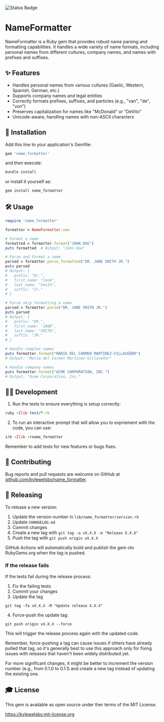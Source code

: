 ![Status Badge](https://github.com/kylewelsby/name_formatter/actions/workflows/main.yml/badge.svg)

# NameFormatter

NameFormatter is a Ruby gem that provides robust name parsing and formatting capabilities. It handles a wide variety of name formats, including personal names from different cultures, company names, and names with prefixes and suffixes.

## ✨ Features

- Handles personal names from various cultures (Gaelic, Western, Spanish, German, etc.)
- Supports company names and legal entities
- Correctly formats prefixes, suffixes, and particles (e.g., "van", "de", "von")
- Preserves capitalization for names like "McDonald" or "DeVito"
- Unicode-aware, handling names with non-ASCII characters

## 🎲 Installation

Add this line to your application's Gemfile:

```ruby
gem 'name_formatter'
```

and then execute:

```bash
bundle install
```

or install it yourself as:

```bash
gem install name_formatter
```

## 🛠️ Usage

```ruby
require 'name_formatter'

formatter = NameFormatter.new

# Format a name
formatted = formatter.format("JOHN DOE")
puts formatted  # Output: "John Doe"

# Parse and Format a name
parsed = formatter.parse_formatted("DR. JANE SMITH JR.")
puts parsed
# Output: {
#   prefix: "Dr.",
#   first_name: "Jane",
#   last_name: "Smith",
#   suffix: "Jr."
# }

# Parse skip formatting a name
parsed = formatter.parse("DR. JANE SMITH JR.")
puts parsed
# Output: {
#   prefix: "DR.",
#   first_name: "JANE",
#   last_name: "SMITH",
#   suffix: "JR."
# }

# Handle complex names
puts formatter.format("MARÍA DEL CARMEN MARTÍNEZ-VILLASEÑOR")
# Output: "María del Carmen Martínez-Villaseñor"

# Handle company names
puts formatter.format("ACME CORPORATION, INC.")
# Output: "Acme Corporation, Inc."
```


## 👨‍💻 Development

1. Run the tests to ensure everything is setup correctly:

```ruby
ruby -Ilib test/*.rb
```

2. To run an interactive prompt that will allow you to expriement with the code, you can use:

```ruby
irb -Ilib -rname_formatter
```

Remember to add tests for new features or bugs fixes.

## 🤝 Contributing

Bug reports and pull requests are welcome on GitHub at [github.com/kylewelsby/name_formatter](https://github.com/kylewelsby/name_formatter).

## 🚀 Releasing

To release a new version:

1. Update the version number in `lib/name_formatter/version.rb`
2. Update `CHANGELOG.md`
3. Commit changes
4. Create a new tag with `git tag -a vX.X.X -m "Release X.X.X"`
5. Push the tag with `git push origin vX.X.X`

GitHub Actions will automatically build and publish the gem oto RubyGems.org when the tag is pushed.


### If the release fails

If the tests fail during the release process:

1. Fix the failing tests
2. Commit your changes
3. Update the tag
```
git tag -fa vX.X.X -M "Update release X.X.X"
```
4. Force-push the update tag:
```
git push origin vX.X.X --force
```

This will trigger the release process again with the updated code.

Remember, force-pushing a tag can cause issues if others have already pulled that tag, so it's generally best to use this approach only for fixing issues with releases that haven't been widely distributed yet.

For more significant changes, it might be better to increment the version number (e.g., from 0.1.0 to 0.1.1) and create a new tag instead of updating the existing one.

## 🎓 License

This gem is available as open source under ther terms of the MIT License.

https://kylewelsby.mit-license.org

